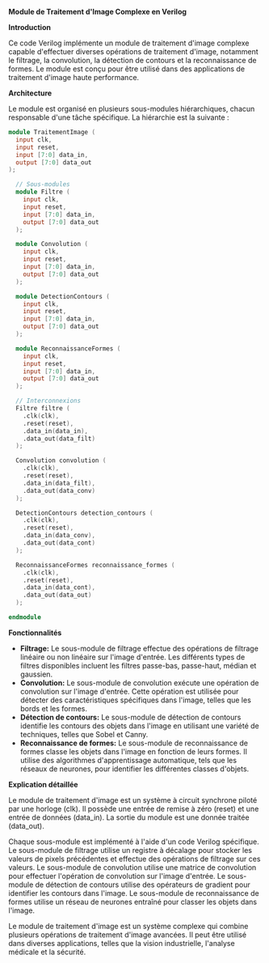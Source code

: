 **Module de Traitement d'Image Complexe en Verilog**

**Introduction**

Ce code Verilog implémente un module de traitement d'image complexe capable d'effectuer diverses opérations de traitement d'image, notamment le filtrage, la convolution, la détection de contours et la reconnaissance de formes. Le module est conçu pour être utilisé dans des applications de traitement d'image haute performance.

**Architecture**

Le module est organisé en plusieurs sous-modules hiérarchiques, chacun responsable d'une tâche spécifique. La hiérarchie est la suivante :

```verilog
module TraitementImage (
  input clk,
  input reset,
  input [7:0] data_in,
  output [7:0] data_out
);

  // Sous-modules
  module Filtre (
    input clk,
    input reset,
    input [7:0] data_in,
    output [7:0] data_out
  );

  module Convolution (
    input clk,
    input reset,
    input [7:0] data_in,
    output [7:0] data_out
  );

  module DetectionContours (
    input clk,
    input reset,
    input [7:0] data_in,
    output [7:0] data_out
  );

  module ReconnaissanceFormes (
    input clk,
    input reset,
    input [7:0] data_in,
    output [7:0] data_out
  );

  // Interconnexions
  Filtre filtre (
    .clk(clk),
    .reset(reset),
    .data_in(data_in),
    .data_out(data_filt)
  );

  Convolution convolution (
    .clk(clk),
    .reset(reset),
    .data_in(data_filt),
    .data_out(data_conv)
  );

  DetectionContours detection_contours (
    .clk(clk),
    .reset(reset),
    .data_in(data_conv),
    .data_out(data_cont)
  );

  ReconnaissanceFormes reconnaissance_formes (
    .clk(clk),
    .reset(reset),
    .data_in(data_cont),
    .data_out(data_out)
  );

endmodule
```

**Fonctionnalités**

* **Filtrage:** Le sous-module de filtrage effectue des opérations de filtrage linéaire ou non linéaire sur l'image d'entrée. Les différents types de filtres disponibles incluent les filtres passe-bas, passe-haut, médian et gaussien.
* **Convolution:** Le sous-module de convolution exécute une opération de convolution sur l'image d'entrée. Cette opération est utilisée pour détecter des caractéristiques spécifiques dans l'image, telles que les bords et les formes.
* **Détection de contours:** Le sous-module de détection de contours identifie les contours des objets dans l'image en utilisant une variété de techniques, telles que Sobel et Canny.
* **Reconnaissance de formes:** Le sous-module de reconnaissance de formes classe les objets dans l'image en fonction de leurs formes. Il utilise des algorithmes d'apprentissage automatique, tels que les réseaux de neurones, pour identifier les différentes classes d'objets.

**Explication détaillée**

Le module de traitement d'image est un système à circuit synchrone piloté par une horloge (clk). Il possède une entrée de remise à zéro (reset) et une entrée de données (data_in). La sortie du module est une donnée traitée (data_out).

Chaque sous-module est implémenté à l'aide d'un code Verilog spécifique. Le sous-module de filtrage utilise un registre à décalage pour stocker les valeurs de pixels précédentes et effectue des opérations de filtrage sur ces valeurs. Le sous-module de convolution utilise une matrice de convolution pour effectuer l'opération de convolution sur l'image d'entrée. Le sous-module de détection de contours utilise des opérateurs de gradient pour identifier les contours dans l'image. Le sous-module de reconnaissance de formes utilise un réseau de neurones entraîné pour classer les objets dans l'image.

Le module de traitement d'image est un système complexe qui combine plusieurs opérations de traitement d'image avancées. Il peut être utilisé dans diverses applications, telles que la vision industrielle, l'analyse médicale et la sécurité.